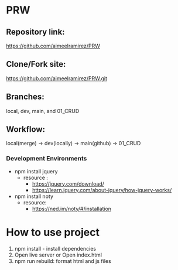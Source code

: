 # PRW

## Repository link:

https://github.com/aimeelramirez/PRW

## Clone/Fork site:

https://github.com/aimeelramirez/PRW.git

## Branches:

local, dev, main, and 01_CRUD

## Workflow:

local(merge) -> dev(locally) -> main(github) -> 01_CRUD

### Development Environments

- npm install jquery
  - resource :
    - https://jquery.com/download/
    - https://learn.jquery.com/about-jquery/how-jquery-works/
- npm install noty
  - resource:
    - https://ned.im/noty/#/installation

# How to use project

1. npm install - install dependencies
2. Open live server or Open index.html
3. npm run rebuild: format html and js files
